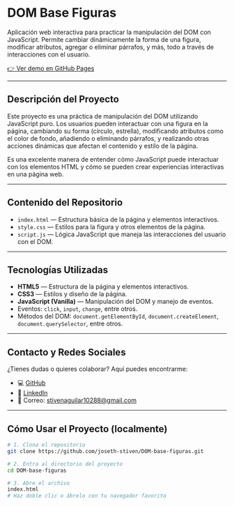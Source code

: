 # DOM Base Figuras

Aplicación web interactiva para practicar la manipulación del DOM con JavaScript. Permite cambiar dinámicamente la forma de una figura, modificar atributos, agregar o eliminar párrafos, y más, todo a través de interacciones con el usuario.

[👉 Ver demo en GitHub Pages](https://joseth-stiven.github.io/DOM-base-figuras/)

---

## Descripción del Proyecto

Este proyecto es una práctica de manipulación del DOM utilizando JavaScript puro. Los usuarios pueden interactuar con una figura en la página, cambiando su forma (círculo, estrella), modificando atributos como el color de fondo, añadiendo o eliminando párrafos, y realizando otras acciones dinámicas que afectan el contenido y estilo de la página.

Es una excelente manera de entender cómo JavaScript puede interactuar con los elementos HTML y cómo se pueden crear experiencias interactivas en una página web.

---

## Contenido del Repositorio

- `index.html` — Estructura básica de la página y elementos interactivos.
- `style.css` — Estilos para la figura y otros elementos de la página.
- `script.js` — Lógica JavaScript que maneja las interacciones del usuario con el DOM.

---

## Tecnologías Utilizadas

- **HTML5** — Estructura de la página y elementos interactivos.
- **CSS3** — Estilos y diseño de la página.
- **JavaScript (Vanilla)** — Manipulación del DOM y manejo de eventos.
- Eventos: `click`, `input`, `change`, entre otros.
- Métodos del DOM: `document.getElementById`, `document.createElement`, `document.querySelector`, entre otros.



---


## Contacto y Redes Sociales

¿Tienes dudas o quieres colaborar? Aquí puedes encontrarme:

- 💻 [GitHub](https://github.com/JOSETH-STIVEN)
- 💼 [LinkedIn](https://www.linkedin.com/in/stiven-aguilar-19275b368/)
- 📧 Correo: [stivenaguilar10288@gmail.com](mailto:stivenaguilar10288@gmail.com)

---

## Cómo Usar el Proyecto (localmente)

```bash
# 1. Clona el repositorio
git clone https://github.com/joseth-stiven/DOM-base-figuras.git

# 2. Entra al directorio del proyecto
cd DOM-base-figuras

# 3. Abre el archivo
index.html
# Haz doble clic o ábrelo con tu navegador favorito
